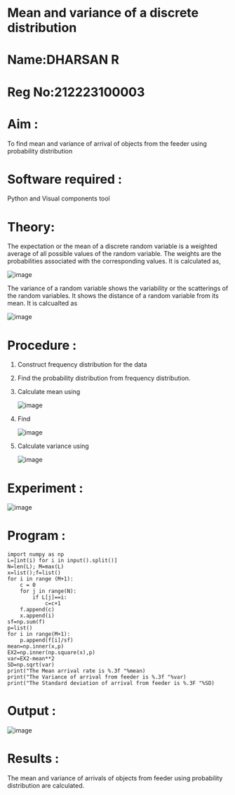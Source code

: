 #  Mean and variance of a discrete  distribution
# Name:DHARSAN R
# Reg No:212223100003

# Aim : 

To find mean and variance of arrival of objects from the feeder using probability distribution


# Software required :  

Python and Visual components tool

# Theory:

The expectation or the mean of a discrete random variable is a weighted average of all possible
values of the random variable. The weights are the probabilities associated with the corresponding values. 
It is calculated as,

![image](https://user-images.githubusercontent.com/103921593/192938463-e34177f4-f188-48a0-bda2-8f6d1d660ed2.png)

The variance of a random variable shows the variability or the scatterings of the random variables.
It shows the distance of a random variable from its mean. It is calcualted as

![image](https://user-images.githubusercontent.com/103921593/192938695-99fedc01-34d5-4d36-84df-5880e766ed0c.png)


# Procedure :

1. Construct frequency distribution for the data

2. Find the  probability distribution from frequency distribution.

3. Calculate mean using 
   
   ![image](https://user-images.githubusercontent.com/103921593/192940431-03b81777-c54d-4286-b4f4-82dfe7666b4c.png)

4. Find  
   
      ![image](https://user-images.githubusercontent.com/103921593/192940255-2d9dd746-6875-4a6d-877b-6da6cdb96ab1.png)

5.  Calculate variance using 
  
      ![image](https://user-images.githubusercontent.com/103921593/192942852-913550a9-fabe-4a55-b956-0487b18bbd97.png)


# Experiment :

![image](https://user-images.githubusercontent.com/103921593/229993174-5b67e57e-3e01-4ac4-9f83-410a932b22bf.png)

# Program :
```
import numpy as np
L=[int(i) for i in input().split()]
N=len(L); M=max(L) 
x=list();f=list()
for i in range (M+1):
    c = 0
    for j in range(N):
        if L[j]==i:
            c=c+1
    f.append(c)
    x.append(i)
sf=np.sum(f)
p=list()
for i in range(M+1):
    p.append(f[i]/sf) 
mean=np.inner(x,p)
EX2=np.inner(np.square(x),p)
var=EX2-mean**2 
SD=np.sqrt(var)
print("The Mean arrival rate is %.3f "%mean)
print("The Variance of arrival from feeder is %.3f "%var) 
print("The Standard deviation of arrival from feeder is %.3F "%SD)

```


# Output : 
![image](https://github.com/user-attachments/assets/132e493a-7eb1-4d25-8d9d-ec26cf0b41dd)

# Results :
The mean and variance of arrivals of objects from feeder using probability distribution are calculated.

